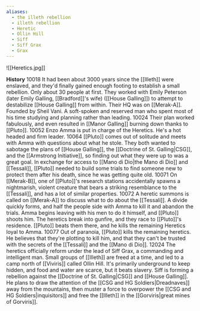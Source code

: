 ```yaml
---
aliases:
  - the illeth rebellion
  - illeth rebellion
  - Heretic
  - Ollin Hill
  - Siff
  - Siff Grax
  - Grax
---
```

![[Heretics.jpg]]

**History**
10018
	It had been about 3000 years since the [[Illeth]] were enslaved, and they'd finally gained enough footing to establish a small rebellion. Only about 30 people at first. They worked with Emily Peterson (later Emily Galling, [[Bradford]]'s wife) ([[House Galling]]) to attempt to destabilize [[House Galling]] from within. 
	Their HQ was on [[Merak-A]]. 
	Founded by Sheil Vani. A soft-spoken and reserved man who spent most of his time studying and planning rather than leading.
10024
	Their plan worked fabulously, and even resulted in [[Manor Galling]] burning down thanks to [[Pluto]].
10052
	Enzo Amma is put in charge of the Heretics. He's a hot headed and firm leader. 
10064
	[[Pluto]] comes out of solitude and meets with Amma with questions about what he stole. They both wanted to sabotage the plans of [[House Galling]], the [[Doctrine of St. Galling|CSG]], and the [[Armstrong Initiative]], so finding out what they were up to was a great goal. 
	In exchange for access to [[Mano di Dio|the Mano di Dio]] and [[Tessali]], [[Pluto]] needed to build some trials to find someone new to protect them after his death, since he was getting quite old. 
10071
	On [[Merak-B]], one of [[Pluto]]'s research stations accidentally spawns a nightmarish, violent creature that bears a striking resemblance to the [[Tessali]], and has a lot of similar properties.
10072
	A heretic summons is called on [[Merak-A]] to discuss what to do about the [[Tessali]]. A divide quickly forms, and half the people side with Amma to kill it and abandon the trials. Amma begins leaving with his men to do it himself, and [[Pluto]] shoots him. The heretics break into gunfire, and they race to [[Pluto]]'s residence. [[Pluto]] beats them there, and he kills the remaining Heretics loyal to Amma. 
10077
	Out of paranoia, [[Pluto]] kills the remaining heretics. He believes that they're plotting to kill him, and that they can't be trusted with the secrets of the [[Tessali]] and the [[Mano di Dio]]. 
12024
	The heretics officially reform under the lead of Siff Grax, a commanding and intelligent man. Small groups of [[Illeth]] are freed at a time, and led to a camp north of [[Viviris]] called Ollin Hill. It's primarily underground to keep hidden, and food and water are scarce, but it beats slavery. 
	Siff is forming a rebellion against the [[Doctrine of St. Galling|CSG]] and [[House Galling]]. He plans to draw the attention of the [[CSG and HG Soldiers|Dreadnaves]] away from the mountains, then muster a force to overpower the [[CSG and HG Soldiers|inquisitors]] and free the [[Illeth]] in the [[Gorviris|great mines of Gorviris]].